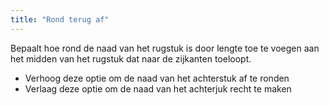 ```yaml
---
title: "Rond terug af"
---
```


Bepaalt hoe rond de naad van het rugstuk is door lengte toe te voegen aan het midden van het rugstuk dat naar de zijkanten toeloopt.

- Verhoog deze optie om de naad van het achterstuk af te ronden
- Verlaag deze optie om de naad van het achterjuk recht te maken
